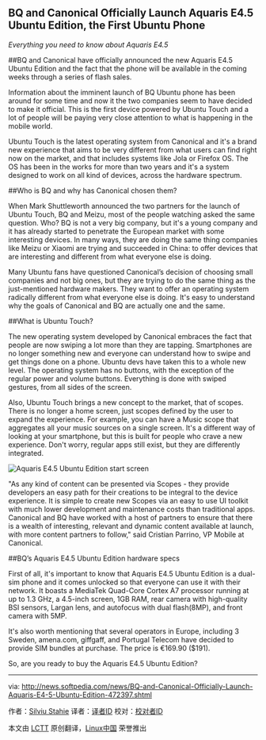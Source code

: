 BQ and Canonical Officially Launch Aquaris E4.5 Ubuntu Edition, the First Ubuntu Phone
------
*Everything you need to know about Aquaris E4.5*

##BQ and Canonical have officially announced the new Aquaris E4.5 Ubuntu Edition and the fact that the phone will be available in the coming weeks through a series of flash sales.

Information about the imminent launch of BQ Ubuntu phone has been around for some time and now it the two companies seem to have decided to make it official. This is the first device powered by Ubuntu Touch and a lot of people will be paying very close attention to what is happening in the mobile world.

Ubuntu Touch is the latest operating system from Canonical and it's a brand new experience that aims to be very different from what users can find right now on the market, and that includes systems like Jola or Firefox OS. The OS has been in the works for more than two years and it's a system designed to work on all kind of devices, across the hardware spectrum.

##Who is BQ and why has Canonical chosen them?

When Mark Shuttleworth announced the two partners for the launch of Ubuntu Touch, BQ and Meizu, most of the people watching asked the same question. Who? BQ is not a very big company, but it's a young company and it has already started to penetrate the European market with some interesting devices. In many ways, they are doing the same thing companies like Meizu or Xiaomi are trying and succeeded in China: to offer devices that are interesting and different from what everyone else is doing.

Many Ubuntu fans have questioned Canonical’s decision of choosing small companies and not big ones, but they are trying to do the same thing as the just-mentioned hardware makers. They want to offer an operating system radically different from what everyone else is doing. It's easy to understand why the goals of Canonical and BQ are actually one and the same.

##What is Ubuntu Touch?

The new operating system developed by Canonical embraces the fact that people are now swiping a lot more than they are tapping. Smartphones are no longer something new and everyone can understand how to swipe and get things done on a phone. Ubuntu devs have taken this to a whole new level. The operating system has no buttons, with the exception of the regular power and volume buttons. Everything is done with swiped gestures, from all sides of the screen.

Also, Ubuntu Touch brings a new concept to the market, that of scopes. There is no longer a home screen, just scopes defined by the user to expand the experience. For example, you can have a Music scope that aggregates all your music sources on a single screen. It's a different way of looking at your smartphone, but this is built for people who crave a new experience. Don't worry, regular apps still exist, but they are differently integrated.

![Aquaris E4.5 Ubuntu Edition start screen](http://i1-news.softpedia-static.com/images/news2/BQ-and-Canonical-Officially-Launch-Aquaris-E4-5-Ubuntu-Edition-472397-5.jpg)

"As any kind of content can be presented via Scopes - they provide developers an easy path for their creations to be integral to the device experience. It is simple to create new Scopes via an easy to use UI toolkit with much lower development and maintenance costs than traditional apps. Canonical and BQ have worked with a host of partners to ensure that there is a wealth of interesting, relevant and dynamic content available at launch, with more content partners to follow," said Cristian Parrino, VP Mobile at Canonical.

##BQ’s Aquaris E4.5 Ubuntu Edition hardware specs

First of all, it's important to know that Aquaris E4.5 Ubuntu Edition is a dual-sim phone and it comes unlocked so that everyone can use it with their network. It boasts a MediaTek Quad-Core Cortex A7 processor running at up to 1.3 GHz, a 4.5-inch screen, 1GB RAM, rear camera with high-quality BSI sensors, Largan lens, and autofocus with dual flash(8MP), and front camera with 5MP.

It's also worth mentioning that several operators in Europe, including 3 Sweden, amena.com, giffgaff, and Portugal Telecom have decided to provide SIM bundles at purchase. The price is €169.90 ($191).

So, are you ready to buy the Aquaris E4.5 Ubuntu Edition?

--------------------------------------------------------------------------------

via: http://news.softpedia.com/news/BQ-and-Canonical-Officially-Launch-Aquaris-E4-5-Ubuntu-Edition-472397.shtml

作者：[Silviu Stahie][a]
译者：[译者ID](https://github.com/译者ID)
校对：[校对者ID](https://github.com/校对者ID)

本文由 [LCTT](https://github.com/LCTT/TranslateProject) 原创翻译，[Linux中国](http://linux.cn/) 荣誉推出

[a]:http://news.softpedia.com/editors/browse/silviu-stahie